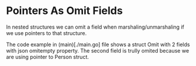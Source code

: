 # Pointers As Omit Fields

In nested structures we can omit a field when marshaling/unmarshaling if we use
pointers to that structure.

The code example in (main)[./main.go] file shows a struct Omit with 2 fields with json omitempty property.
The second field is trully omited because we are using pointer to Person struct. 


